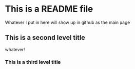 # This is a README file
Whatever I put in here will show up in github as the main page

## This is a second level title
whatever!

### This is a third level title
